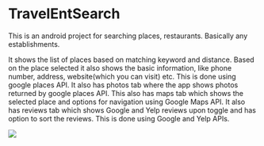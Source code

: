 # TravelEntSearch
This is an android project for searching places, restaurants. Basically any establishments.

It shows the list of places based on matching keyword and distance. 
Based on the place selected it also shows the basic information, like phone number, address, website(which you can visit) etc. This is done using google places API.
It also has photos tab where the app shows photos returned by google places API.
This also has maps tab which shows the selected place and options for navigation using Google Maps API.
It also has reviews tab which shows Google and Yelp reviews upon toggle and has option to sort the reviews. This is done using Google and Yelp APIs.

<img src="https://github.com/mrunmayeeshirodkar/TravelEntSearch/tree/master/app/pizza.png"/>
